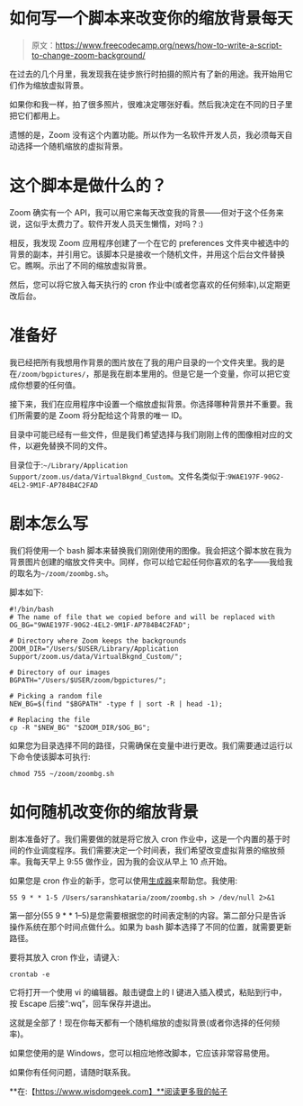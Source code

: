 # 如何写一个脚本来改变你的缩放背景每天

> 原文：<https://www.freecodecamp.org/news/how-to-write-a-script-to-change-zoom-background/>

在过去的几个月里，我发现我在徒步旅行时拍摄的照片有了新的用途。我开始用它们作为缩放虚拟背景。

如果你和我一样，拍了很多照片，很难决定哪张好看。然后我决定在不同的日子里把它们都用上。

遗憾的是，Zoom 没有这个内置功能。所以作为一名软件开发人员，我必须每天自动选择一个随机缩放的虚拟背景。

# 这个脚本是做什么的？

Zoom 确实有一个 API，我可以用它来每天改变我的背景——但对于这个任务来说，这似乎太费力了。软件开发人员天生懒惰，对吗？:)

相反，我发现 Zoom 应用程序创建了一个在它的 preferences 文件夹中被选中的背景的副本，并引用它。该脚本只是接收一个随机文件，并用这个后台文件替换它。瞧啊。示出了不同的缩放虚拟背景。

然后，您可以将它放入每天执行的 cron 作业中(或者您喜欢的任何频率),以定期更改后台。

# 准备好

我已经把所有我想用作背景的图片放在了我的用户目录的一个文件夹里。我的是在`/zoom/bgpictures/`，那是我在剧本里用的。但是它是一个变量，你可以把它变成你想要的任何值。

接下来，我们在应用程序中设置一个缩放虚拟背景。你选择哪种背景并不重要。我们所需要的是 Zoom 将分配给这个背景的唯一 ID。

目录中可能已经有一些文件，但是我们希望选择与我们刚刚上传的图像相对应的文件，以避免替换不同的文件。

目录位于:`~/Library/Application Support/zoom.us/data/VirtualBkgnd_Custom`。文件名类似于:`9WAE197F-90G2-4EL2-9M1F-AP784B4C2FAD`

# 剧本怎么写

我们将使用一个 bash 脚本来替换我们刚刚使用的图像。我会把这个脚本放在我为背景图片创建的缩放文件夹中。同样，你可以给它起任何你喜欢的名字——我给我的取名为`~/zoom/zoombg.sh`。

脚本如下:

```
#!/bin/bash
# The name of file that we copied before and will be replaced with
OG_BG="9WAE197F-90G2-4EL2-9M1F-AP784B4C2FAD";

# Directory where Zoom keeps the backgrounds
ZOOM_DIR="/Users/$USER/Library/Application Support/zoom.us/data/VirtualBkgnd_Custom/";

# Directory of our images
BGPATH="/Users/$USER/zoom/bgpictures/";

# Picking a random file
NEW_BG=$(find "$BGPATH" -type f | sort -R | head -1);

# Replacing the file
cp -R "$NEW_BG" "$ZOOM_DIR/$OG_BG";
```

如果您为目录选择不同的路径，只需确保在变量中进行更改。我们需要通过运行以下命令使该脚本可执行:

```
chmod 755 ~/zoom/zoombg.sh
```

# 如何随机改变你的缩放背景

剧本准备好了。我们需要做的就是将它放入 cron 作业中，这是一个内置的基于时间的作业调度程序。我们需要决定一个时间表，我们希望改变虚拟背景的缩放频率。我每天早上 9:55 做作业，因为我的会议从早上 10 点开始。

如果您是 cron 作业的新手，您可以使用[生成器](https://corntab.com/)来帮助您。我使用:

```
55 9 * * 1-5 /Users/saranshkataria/zoom/zoombg.sh > /dev/null 2>&1
```

第一部分(55 9 * * 1–5)是您需要根据您的时间表定制的内容。第二部分只是告诉操作系统在那个时间点做什么。如果为 bash 脚本选择了不同的位置，就需要更新路径。

要将其放入 cron 作业，请键入:

```
crontab -e
```

它将打开一个使用 vi 的编辑器。敲击键盘上的 I 键进入插入模式，粘贴到行中，按 Escape 后接“:wq”，回车保存并退出。

这就是全部了！现在你每天都有一个随机缩放的虚拟背景(或者你选择的任何频率)。

如果您使用的是 Windows，您可以相应地修改脚本，它应该非常容易使用。

如果你有任何问题，请随时联系我。

**在:【https://www.wisdomgeek.com】**阅读更多我的帖子